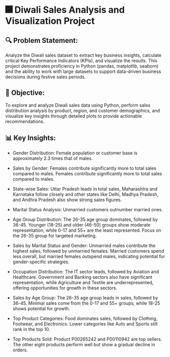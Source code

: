 # 🎆 Diwali Sales Analysis and Visualization Project

## 🔍 Problem Statement:
Analyze the Diwali sales dataset to extract key business insights, calculate critical Key Performance Indicators (KPIs), and visualize the results. This project demonstrates proficiency in Python (pandas, matplotlib, seaborn) and the ability to work with large datasets to support data-driven business decisions during festive sales periods.

## 🎯 Objective:
To explore and analyze Diwali sales data using Python, perform sales distribution analysis by product, region, and customer demographics, and visualize key insights through detailed plots to provide actionable recommendations.

## 📊 Key Insights:
- Gender Distribution: Female population or customer base is approximately 2.3 times that of males.
  
- Sales by Gender: Females contribute significantly more to total sales compared to males.
Females contribute significantly more to total sales compared to males.

- State-wise Sales: Uttar Pradesh leads in total sales, Maharashtra and Karnataka follow closely and other states like Delhi, Madhya Pradesh, and Andhra Pradesh also show strong sales figures.

- Marital Status Analysis: Unmarried customers outnumber married ones.

- Age Group Distribution: The 26-35 age group dominates, followed by 36-45. Younger (18-25) and older (46-50) groups show moderate representation, while 0-17 and 55+ are the least represented. Focus on the 26-35 group for targeted marketing.

- Sales by Marital Status and Gender: Unmarried males contribute the highest sales, followed by unmarried females. Married customers spend less overall, but married females outspend males, indicating potential for gender-specific strategies.

- Occupation Distribution: The IT sector leads, followed by Aviation and Healthcare. Government and Banking sectors also have significant representation, while Agriculture and Textile are underrepresented, offering opportunities for growth in these sectors.

- Sales by Age Group:
The 26-35 age group leads in sales, followed by 36-45. Minimal sales come from the 0-17 and 55+ groups, while 18-25 shows potential for growth.

- Top Product Categories:
Food dominates sales, followed by Clothing, Footwear, and Electronics. Lower categories like Auto and Sports still rank in the top 10.

- Top Products Sold:
Product P00265242 and P00110942 are top sellers. The other eight products perform well but show a gradual decline in orders.


